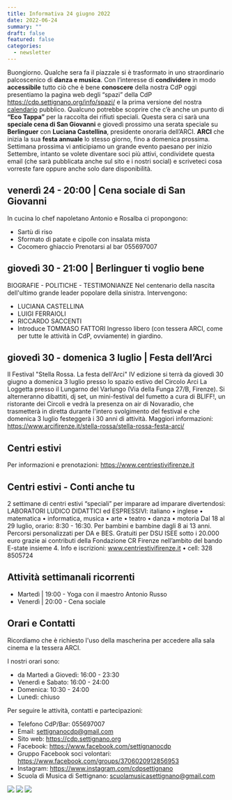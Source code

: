 ```yaml
---
title: Informativa 24 giugno 2022
date: 2022-06-24
summary: ""
draft: false
featured: false
categories:
  - newsletter
---
```


Buongiorno.
Qualche sera fa il piazzale si è trasformato in uno straordinario palcoscenico di **danza e musica**.
Con l’interesse di **condividere** in modo **accessibile** tutto ciò che è bene **conoscere** della nostra CdP oggi presentiamo la pagina web degli “spazi” della CdP https://cdp.settignano.org/info/spazi/ e la prima versione del nostra [calendario](https://cdp.settignano.org/calendario/) pubblico.
Qualcuno potrebbe scoprire che c’è anche un punto di **“Eco Tappa”** per la raccolta dei rifiuti speciali.
Questa sera ci sarà una **speciale cena di San Giovanni** e giovedì prossimo una serata speciale su **Berlinguer** con **Luciana Castellina**, presidente onoraria dell’ARCI.
**ARCI** che inizia la sua **festa annuale** lo stesso giorno, fino a domenica prossima.
Settimana prossima vi anticipiamo un grande evento paesano per inizio Settembre, intanto se volete diventare soci più attivi, condividete questa email (che sarà pubblicata anche sul sito e i nostri social) e scriveteci cosa vorreste fare oppure anche solo dare disponibilità.

## venerdì 24 - 20:00 | Cena sociale di San Giovanni
In cucina lo chef napoletano Antonio e Rosalba ci propongono:
- Sartù di riso
- Sformato di patate e cipolle con insalata mista
- Cocomero ghiaccio
Prenotarsi al bar 055697007

## giovedì 30 - 21:00 | Berlinguer ti voglio bene
BIOGRAFIE - POLITICHE - TESTIMONIANZE
Nel centenario della nascita dell'ultimo grande leader popolare della sinistra. Intervengono:
- LUCIANA CASTELLINA
- LUIGI FERRAIOLI
- RICCARDO SACCENTI
- Introduce TOMMASO FATTORI
Ingresso libero (con tessera ARCI, come per tutte le attività in CdP, ovviamente) in giardino.

## giovedì 30 - domenica 3 luglio | Festa dell’Arci
Il Festival "Stella Rossa. La festa dell'Arci" IV edizione si terrà da giovedì 30 giugno a domenica 3 luglio presso lo spazio estivo del Circolo Arci La Loggetta presso il Lungarno del Varlungo (Via della Funga 27/B, Firenze).
Si alterneranno dibattiti, dj set, un mini-festival del fumetto a cura di BLIFF!, un ristorante dei Circoli e vedrà la presenza on air di Novaradio, che trasmetterà in diretta durante l'intero svolgimento del festival e che domenica 3 luglio festeggerà i 30 anni di attività.
Maggiori informazioni: https://www.arcifirenze.it/stella-rossa/stella-rossa-festa-arci/


## Centri estivi
Per informazioni e prenotazioni: https://www.centriestivifirenze.it

## Centri estivi - Conti anche tu
2 settimane di centri estivi “speciali” per imparare ad imparare divertendosi:
LABORATORI LUDICO DIDATTICI ed ESPRESSIVI: italiano • inglese • matematica • informatica, musica • arte • teatro • danza • motoria
Dal 18 al 29 luglio, orario: 8:30 - 16:30. Per bambini e bambine dagli 8 ai 13 anni. Percorsi personalizzati per DA e BES. Gratuiti per DSU ISEE sotto i 20.000 euro grazie ai contributi della Fondazione CR Firenze nell’ambito del bando E-state insieme 4.
Info e iscrizioni: www.centriestivifirenze.it • cell: 328 8505724

## Attività settimanali ricorrenti
- Martedì | 19:00 - Yoga con il maestro Antonio Russo
- Venerdì | 20:00 - Cena sociale

## Orari e Contatti
Ricordiamo che è richiesto l'uso della mascherina per accedere alla sala cinema e la tessera ARCI.

I nostri orari sono:
- da Martedì a Giovedì: 16:00 - 23:30
- Venerdì e Sabato: 16:00 - 24:00
- Domenica: 10:30 - 24:00
- Lunedì: chiuso

Per seguire le attività, contatti e partecipazioni:
- Telefono CdP/Bar: 055697007
- Email: settignanocdp@gmail.com
- Sito web: https://cdp.settignano.org
- Facebook: https://www.facebook.com/settignanocdp
- Gruppo Facebook soci volontari: https://www.facebook.com/groups/3706020912856953
- Instagram: https://www.instagram.com/cdpsettignano
- Scuola di Musica di Settignano: scuolamusicasettignano@gmail.com

![](attivita/20220621_danza.webp)
![](volantini/20220630_Incontro_Berlinguer.jpg)
![](volantini/2022_centri_estivi_didattici.webp)

